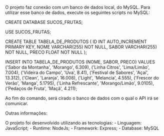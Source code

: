 O projeto faz conexão com um banco de dados local, do MySQL. Para utilizar esse banco de dados, execute os seguintes scripts no MySQL:

CREATE DATABASE SUCOS_FRUTAS;

USE SUCOS_FRUTAS;

CREATE TABLE TABELA_DE_PRODUTOS (
    ID INT AUTO_INCREMENT PRIMARY KEY,
    NOME VARCHAR(255) NOT NULL,
    SABOR VARCHAR(255) NOT NULL,
    PRECO FLOAT NOT NULL
);

INSERT INTO TABELA_DE_PRODUTOS (NOME, SABOR, PRECO) VALUES
('Sabor da Montanha', 'Morango', 6.309),
('Linha Citros', 'Lima/Limão', 7.004),
('Videira do Campo', 'Uva', 8.41),
('Festival de Sabores', 'Açaí', 13.312),
('Clean', 'Laranja', 16.008),
('Light', 'Melancia', 4.555),
('Frescor do Verão', 'Manga', 5.1795),
('Linha Refrescante', 'Morango/Limão', 9.0105),
('Pedaços de Fruta', 'Maçã', 4.211);

Ao fim do comando, será cirado o banco de dados com o qual o API irá se comunicar. 

Outras informações:

O projeto foi desenvolvido utilizando as tecnologias:
    - Linguagem: JavaScript;
    - Runtime: NodeJs;
    - Framework: Express;
    - Database: MySQL